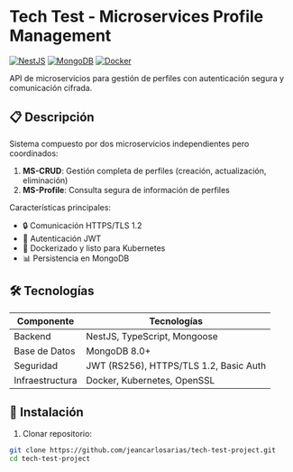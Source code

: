 # Tech Test - Microservices Profile Management

[![NestJS](https://img.shields.io/badge/NestJS-E0234E?style=for-the-badge&logo=nestjs&logoColor=white)](https://nestjs.com/)
[![MongoDB](https://img.shields.io/badge/MongoDB-47A248?style=for-the-badge&logo=mongodb&logoColor=white)](https://www.mongodb.com/)
[![Docker](https://img.shields.io/badge/Docker-2496ED?style=for-the-badge&logo=docker&logoColor=white)](https://www.docker.com/)

API de microservicios para gestión de perfiles con autenticación segura y comunicación cifrada.

## 📋 Descripción

Sistema compuesto por dos microservicios independientes pero coordinados:
1. **MS-CRUD**: Gestión completa de perfiles (creación, actualización, eliminación)
2. **MS-Profile**: Consulta segura de información de perfiles

Características principales:
- 🔒 Comunicación HTTPS/TLS 1.2
- 🔑 Autenticación JWT 
- 🐳 Dockerizado y listo para Kubernetes
- 📊 Persistencia en MongoDB

## 🛠 Tecnologías

| Componente       | Tecnologías                                                                 |
|------------------|-----------------------------------------------------------------------------|
| Backend          | NestJS, TypeScript, Mongoose                                               |
| Base de Datos    | MongoDB 8.0+                                                               |
| Seguridad        | JWT (RS256), HTTPS/TLS 1.2, Basic Auth                                     |
| Infraestructura  | Docker, Kubernetes, OpenSSL                                                |

## 🚀 Instalación

1. Clonar repositorio:
```bash
git clone https://github.com/jeancarlosarias/tech-test-project.git
cd tech-test-project
